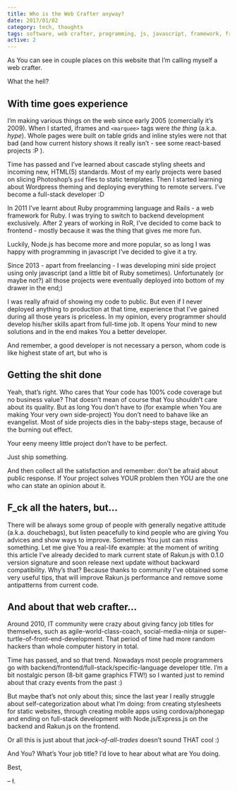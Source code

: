 ```yaml
---
title: Who is the Web Crafter anyway?
date: 2017/01/02
category: tech, thoughts
tags: software, web crafter, programming, js, javascript, framework, frameworks
active: 2
---
```


As You can see in couple places on this website that I’m calling myself a web crafter.

What the hell?

## With time goes experience

I’m making various things on the web since early 2005 (comercially it’s 2009).
When I started, iframes and `<marquee>` tags were *the thing* (a.k.a. *hype*). Whole pages were built on table grids and inline styles were not that bad (and how current history shows it really isn’t - see some react-based projects :P ).

Time has passed and I’ve learned about cascade styling sheets and incoming new, HTML(5) standards. Most of my early projects were based on slicing Photoshop’s `psd` files to static templates.
Then I started learning about Wordpress theming and deploying everything to remote servers. I’ve become a full-stack developer :D

In 2011 I’ve learnt about Ruby programming language and Rails - a web framework for Ruby. I was trying to switch to backend development exclusively. After 2 years of working in RoR, I’ve decided to come back to frontend - mostly because it was the thing that gives me more fun.

Luckily, Node.js has become more and more popular, so as long I was happy with programming in javascript I’ve decided to give it a try.

Since 2013 - apart from freelancing - I was developing mini side project using only javascript (and a little bit of Ruby sometimes).
Unfortunately (or maybe not?) all those projects were eventually deployed into bottom of my drawer in the end;)

I was really afraid of showing my code to public. But even if I never deployed anything to production at that time, experience that I’ve gained during all those years is priceless. In my opinion, every programmer should develop his/her skills apart from full-time job. It opens Your mind to new solutions and in the end makes You a better developer.

And remember, a good developer is not necessary a person, whom code is like highest state of art, but who is

## Getting the shit done

Yeah, that’s right. Who cares that Your code has 100% code coverage but no business value? That doesn’t mean of course that You shouldn’t care about its quality. But as long You don’t have to (for example when You are making Your very own side-project) You don’t need to bahave like an evangelist.
Most of side projects dies in the baby-steps stage, because of the burning out effect.

Your eeny meeny little project don’t have to be perfect.

Just ship something.

And then collect all the satisfaction and remember: don’t be afraid about public response. If Your project solves YOUR problem then YOU are the one who can state an opinion about it.

## F_ck all the haters, but…

There will be always some group of people with generally negative attitude (a.k.a. douchebags), but listen peacefully to kind people who are giving You advices and show ways to improve. Sometimes You just can miss something.
Let me give You a real-life example: at the moment of writing this article I’ve already decided to mark current state of Rakun.js with 0.1.0 version signature and soon release next update without backward compatibility.
Why’s that? Because thanks to community I’ve obtained some very useful tips, that will improve Rakun.js performance and remove some antipatterns from current code.

## And about that web crafter…

Around 2010, IT community were crazy about giving fancy job titles for themselves, such as agile-world-class-coach, social-media-ninja or super-turtle-of-front-end-development. That period of time had more random hackers than whole computer history in total.

Time has passed, and so that trend. Nowadays most people programmers go with backend/frontend/full-stack/specific-language developer title.
I’m a bit nostalgic person (8-bit game graphics FTW!) so I wanted just to remind about that crazy events from the past :)

But maybe that’s not only about this; since the last year I really struggle about self-categorization about what I’m doing: from creating stylesheets for static websites, through creating mobile apps using cordova/phonegap and ending on full-stack development with Node.js/Express.js on the backend and Rakun.js on the frontend.

Or all this is just about that *jack-of-all-trades* doesn’t sound THAT cool :)

And You? What’s Your job title? I’d love to hear about what are You doing.

Best,

– ł.
